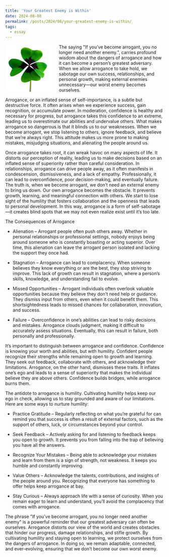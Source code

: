 ```yaml
---
title: 'Your Greatest Enemy is Within'
date: 2024-08-08
permalink: /posts/2024/08/your-greatest-enemy-is-within/
tags:
  - essay
---
```


<img width="150" alt="four leaf clover" src="/images/posts/2023-a-year-of-challenges-and-achievements.png" style="float: left; margin-right: 20px;" /> The saying "If you’ve become arrogant, you no longer need another enemy.", carries profound wisdom about the dangers of arrogance and how it can become a person’s greatest adversary. When we allow arrogance to take hold, we sabotage our own success, relationships, and personal growth, making external enemies unnecessary—our worst enemy becomes ourselves.

Arrogance, or an inflated sense of self-importance, is a subtle but destructive force. It often arises when we experience success, gain recognition, or accumulate power. In moderation, confidence is healthy and necessary for progress, but arrogance takes this confidence to an extreme, leading us to overestimate our abilities and undervalue others. What makes arrogance so dangerous is that it blinds us to our weaknesses. When we become arrogant, we stop listening to others, ignore feedback, and believe that we’re always right. This attitude makes us more prone to making mistakes, misjudging situations, and alienating the people around us.

Once arrogance takes root, it can wreak havoc on many aspects of life. It distorts our perception of reality, leading us to make decisions based on an inflated sense of superiority rather than careful consideration. In relationships, arrogance can drive people away, as it often manifests in condescension, dismissiveness, and a lack of empathy. Professionally, it can lead to overconfidence, poor decision-making, and eventually failure. The truth is, when we become arrogant, we don’t need an external enemy to bring us down. Our own arrogance becomes the obstacle. It prevents growth, learning, and meaningful connection with others. We start to lose sight of the humility that fosters collaboration and the openness that leads to personal development. In this way, arrogance is a form of self-sabotage—it creates blind spots that we may not even realize exist until it’s too late.

The Consequences of Arrogance

* Alienation – Arrogant people often push others away. Whether in personal relationships or professional settings, nobody enjoys being around someone who is constantly boasting or acting superior. Over time, this alienation can leave the arrogant person isolated and lacking the support they once had.

* Stagnation – Arrogance can lead to complacency. When someone believes they know everything or are the best, they stop striving to improve. This lack of growth can result in stagnation, where a person’s skills, knowledge, and understanding fail to evolve.

* Missed Opportunities – Arrogant individuals often overlook valuable opportunities because they believe they don’t need help or guidance. They dismiss input from others, even when it could benefit them. This shortsightedness leads to missed chances for collaboration, innovation, and success.

* Failure – Overconfidence in one’s abilities can lead to risky decisions and mistakes. Arrogance clouds judgment, making it difficult to accurately assess situations. Eventually, this can result in failure, both personally and professionally.

It’s important to distinguish between arrogance and confidence. Confidence is knowing your worth and abilities, but with humility. Confident people recognize their strengths while remaining open to growth and learning. They seek out feedback, collaborate with others, and acknowledge their limitations. Arrogance, on the other hand, dismisses these traits. It inflates one’s ego and leads to a sense of superiority that makes the individual believe they are above others. Confidence builds bridges, while arrogance burns them.

The antidote to arrogance is humility. Cultivating humility helps keep our ego in check, allowing us to stay grounded and aware of our limitations. Here are some ways to nurture humility:

* Practice Gratitude – Regularly reflecting on what you’re grateful for can remind you that success is often a result of external factors, such as the support of others, luck, or circumstances beyond your control.

* Seek Feedback – Actively asking for and listening to feedback keeps you open to growth. It prevents you from falling into the trap of believing you have all the answers.

* Recognize Your Mistakes – Being able to acknowledge your mistakes and learn from them is a sign of strength, not weakness. It keeps you humble and constantly improving.

* Value Others – Acknowledge the talents, contributions, and insights of the people around you. Recognizing that everyone has something to offer helps keep arrogance at bay.

* Stay Curious – Always approach life with a sense of curiosity. When you remain eager to learn and understand, you’ll avoid the complacency that comes with arrogance.

The phrase "If you’ve become arrogant, you no longer need another enemy" is a powerful reminder that our greatest adversary can often be ourselves. Arrogance distorts our view of the world and creates obstacles that hinder our progress, damage relationships, and stifle growth. By cultivating humility and staying open to learning, we protect ourselves from the dangers of arrogance. In doing so, we remain adaptable, connected, and ever-evolving, ensuring that we don’t become our own worst enemy.
